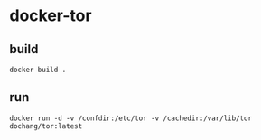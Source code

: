 docker-tor
==========

build
-----

    docker build .

run
---

    docker run -d -v /confdir:/etc/tor -v /cachedir:/var/lib/tor dochang/tor:latest

